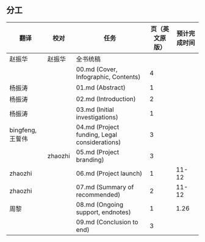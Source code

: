 ## 分工
| 翻译 | 校对  |  任务                                                               | 页（英文原版） | 预计完成时间 |
| ----| -- | ---------------------------------------------------------------- | ------- | ------ |
| 赵振华 | 赵振华   | 全书统稿 |                                                              |         |        |
| |   |  00.md (Cover, Infographic, Contents)| 4 | |
| 杨振涛|  |  01.md (Abstract)      | 1 | |
| 杨振涛 |  |  02.md (Introduction)      | 2 | |
| 杨振涛 |  |  03.md (Initial investigations)      | 1 | |
| bingfeng,王誓伟 |  |  04.md (Project funding, Legal considerations)      | 3 | |
|  | zhaozhi |  05.md  (Project branding)     | 3  | |
| zhaozhi |  |  06.md (Project launch)    | 1 | 11-12|
| zhaozhi |  |  07.md (Summary of recommended)| 2 | 11-12|
| 周黎 |  |  08.md (Ongoing support, endnotes)| 1 |1.26 |
|  |  |  09.md (Conclusion to end)| 3 | |

